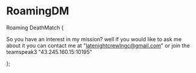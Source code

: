 # RoamingDM
Roaming DeathMatch {

So you have an interest in my mission?
well if you would like to ask me about it you can contact me at "latenightcrewlngc@gmail.com" or join the teamspeak3
"43.245.160.15:10195"

};
